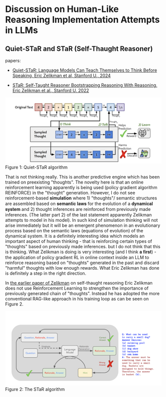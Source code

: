 # Discussion on Human-Like Reasoning Implementation Attempts in LLMs

## Quiet-STaR and STaR (Self-Thaught Reasoner) 

papers:

* [Quiet-STaR: Language Models Can Teach Themselves to Think Before Speaking, Eric Zelikman et al, Stanford U., 2024](https://github.com/dimitarpg13/aiconcepts/blob/master/literature/LLM/human_like_reasoning/Quiet-STaR-Language_Models_Can_Teach_Themselves_to_Think_Before_Speaking_Eric_Zelikman_2024.pdf)

* [STaR: Self-Taught Reasoner Bootstrapping Reasoning With Reasoning, Eric Zelikman et al., Stanford U. 2022](https://github.com/dimitarpg13/aiconcepts/blob/master/literature/LLM/human_like_reasoning/STaR-Self-Taught_Reasoner_Bootstrapping_Reasoning_With_Reasoning_Eric_Zelikman_2022.pdf)

<img src="literature/LLM/human_like_reasoning/images/Quiet-STaR_algorithm.png" width="600">\
Figure 1: Quiet-STaR algorithm

That is not thinking really. This is another predictive engine which has been trained on preexisting "thoughts". The novelty here is that an online reinforcement learning apparently is being used (policy gradient algorithm REINFORCE) in the "thought" generation. However, I do not see reinforcement-based 𝐬𝐢𝐦𝐮𝐥𝐚𝐭𝐢𝐨𝐧 where 1) "thoughts"/ semantic structures are assembled based on 𝐬𝐞𝐦𝐚𝐧𝐭𝐢𝐜 𝐥𝐚𝐰𝐬 for the evolution of a 𝐝𝐲𝐧𝐚𝐦𝐢𝐜𝐚𝐥 𝐬𝐲𝐬𝐭𝐞𝐦 and 2) thought inferences are reinforced from previously made inferences. (The latter part 2) of the last statement apparently Zelikman attempts to model in his model). In such kind of simulation thinking will not arise immediately but it will be an emergent phenomenon in an evolutionary process based on the semantic laws (equations of evolution) of the dynamical system. 
It is a definitely interesting idea which models an important aspect of human thinking - that is reinforcing certain types of "thoughts" based on previously made inferences. but I do not think that this is thinking. What Zelikman is doing is very interesting (and I think 𝐚 𝐟𝐢𝐫𝐬𝐭) - the application of policy gradient RL in online context inside an LLM to reinforce reasoning based on "thoughts" generated in the past and discard "harmful" thoughts with low enough rewards. What Eric Zelikman has done is definitely a step in the right direction.

In [the earlier paper of Zelikman](https://github.com/dimitarpg13/aiconcepts/blob/master/literature/LLM/human_like_reasoning/STaR-Self-Taught_Reasoner_Bootstrapping_Reasoning_With_Reasoning_Eric_Zelikman_2022.pdf) on self-thaught reasoning Eric Zelikman does not use Reinforcement Learning to strengthen the importance of previously generated chain of "thoughts". Instead he has adopted the more conventional RAG-like approach in his training loop as can be seen on Figure 2.

<img src="literature/LLM/human_like_reasoning/images/STaR_Algorithm.png" width="600">\
Figure 2: The STaR algorithm
